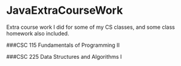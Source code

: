 # JavaExtraCourseWork
Extra course work I did for some of my CS classes, and some class homework also included.

###CSC 115
Fundamentals of Programming II

###CSC 225
Data Structures and Algorithms I
